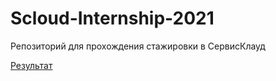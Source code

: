 # Scloud-Internship-2021

Репозиторий для прохождения стажировки в СервисКлауд

[Результат](https://thevostle.github.io/Scloud-Internship-2021/)
